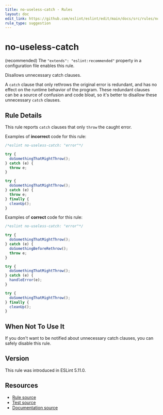```yaml
---
title: no-useless-catch - Rules
layout: doc
edit_link: https://github.com/eslint/eslint/edit/main/docs/src/rules/no-useless-catch.md
rule_type: suggestion
---
```

<!-- Note: No pull requests accepted for this file. See README.md in the root directory for details. -->

# no-useless-catch

(recommended) The `"extends": "eslint:recommended"` property in a configuration file enables this rule.

Disallows unnecessary catch clauses.

A `catch` clause that only rethrows the original error is redundant, and has no effect on the runtime behavior of the program. These redundant clauses can be a source of confusion and code bloat, so it's better to disallow these unnecessary `catch` clauses.

## Rule Details

This rule reports `catch` clauses that only `throw` the caught error.

Examples of **incorrect** code for this rule:

```js
/*eslint no-useless-catch: "error"*/

try {
  doSomethingThatMightThrow();
} catch (e) {
  throw e;
}

try {
  doSomethingThatMightThrow();
} catch (e) {
  throw e;
} finally {
  cleanUp();
}
```

Examples of **correct** code for this rule:

```js
/*eslint no-useless-catch: "error"*/

try {
  doSomethingThatMightThrow();
} catch (e) {
  doSomethingBeforeRethrow();
  throw e;
}

try {
  doSomethingThatMightThrow();
} catch (e) {
  handleError(e);
}

try {
  doSomethingThatMightThrow();
} finally {
  cleanUp();
}
```

## When Not To Use It

If you don't want to be notified about unnecessary catch clauses, you can safely disable this rule.

## Version

This rule was introduced in ESLint 5.11.0.

## Resources

* [Rule source](https://github.com/eslint/eslint/tree/HEAD/lib/rules/no-useless-catch.js)
* [Test source](https://github.com/eslint/eslint/tree/HEAD/tests/lib/rules/no-useless-catch.js)
* [Documentation source](https://github.com/eslint/eslint/tree/HEAD/docs/src/rules/no-useless-catch.md)
